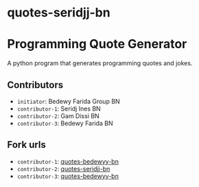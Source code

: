 # quotes-seridjj-bn
# Programming Quote Generator

A python program that generates programming quotes and jokes.

## Contributors
- `initiator`: Bedewy Farida Group BN
- `contributor-1`: Seridj Ines BN
- `contributor-2`: Gam Dissi BN
- `contributor-3`: Bedewy Farida BN

## Fork urls
- `contributor-1`: [quotes-bedewyy-bn](url-1)
- `contributor-2`: [quotes-seridjj-bn](https://github.com/inessrdj/quotes-seridjj-bn.git)
- `contributor-3`: [quotes-bedewyy-bn](url-3)
